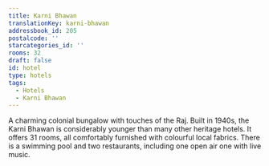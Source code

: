 ```yaml
---
title: Karni Bhawan
translationKey: karni-bhawan
addressbook_id: 205
postalcode: ''
starcategories_id: ''
rooms: 32
draft: false
id: hotel
type: hotels
tags:
  - Hotels
  - Karni Bhawan
---
```

A charming colonial bungalow with touches of the Raj. Built in 1940s, the Karni Bhawan is considerably younger than many other heritage hotels. It offers 31 rooms,  all comfortably furnished with colourful local fabrics. There is a swimming pool and two restaurants, including one open air one with live music.